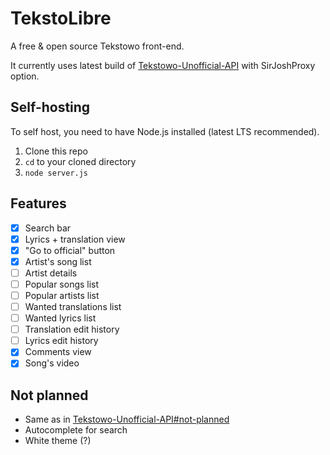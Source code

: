 # TekstoLibre
A free &amp; open source Tekstowo front-end.

It currently uses latest build of [Tekstowo-Unofficial-API](https://github.com/Davilarek/Tekstowo-Unofficial-API) with SirJoshProxy option.
## Self-hosting
To self host, you need to have Node.js installed (latest LTS recommended).
  1. Clone this repo
  2. `cd` to your cloned directory
  3. `node server.js`

## Features
- [x] Search bar
- [x] Lyrics + translation view
- [x] "Go to official" button
- [x] Artist's song list
- [ ] Artist details
- [ ] Popular songs list
- [ ] Popular artists list
- [ ] Wanted translations list
- [ ] Wanted lyrics list
- [ ] Translation edit history
- [ ] Lyrics edit history
- [x] Comments view
- [x] Song's video

## Not planned
- Same as in [Tekstowo-Unofficial-API#not-planned](https://github.com/Davilarek/Tekstowo-Unofficial-API#not-planned)
- Autocomplete for search
- White theme (?)

